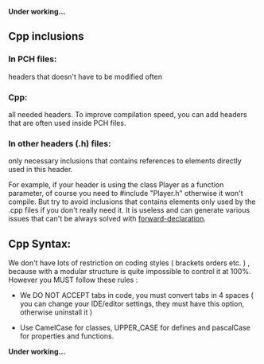 **Under working...**



## Cpp inclusions

### **In PCH files:** 

headers that doesn't have to be modified often

### **Cpp:** 

all needed headers. To improve compilation speed, you can add headers that are often used inside PCH files.

### **In other headers (.h) files:** 

only necessary inclusions that contains references to elements directly used in this header.

For example, if your header is using the class Player as a function parameter, of course you need to #include "Player.h" otherwise it won't compile. But try to avoid inclusions that contains elements only used by the .cpp files if you don't really need it. It is useless and can generate various issues that can't be always solved with [forward-declaration](https://en.wikipedia.org/wiki/Forward_declaration).  


## Cpp Syntax:

We don't have lots of restriction on coding styles ( brackets orders etc. ) , because with a modular structure is quite impossible to control it at 100%. However you MUST follow these rules :

- We DO NOT ACCEPT tabs in code, you must convert tabs in 4 spaces ( you can change your IDE/editor settings, they must have this option, otherwise uninstall it )

- Use CamelCase for classes, UPPER_CASE for defines and pascalCase for properties and functions.


**Under working...**


